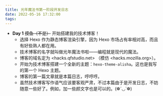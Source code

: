 ```yaml
---
title: 光年魔法书第一阶段开发日志
date: 2022-05-16 17:32:00
tags:
---
```


- **Day 1** ~~摸鱼（不是）~~ 开始搭建我的技术博客！
  - 选择 Hexo 作为静态博客渲染引擎，因为 Hexo 市场占有率相对高，而且有好些熟人都在用。
  - 技术博客的名字就叫做光年魔法书啦——编程就是现代的魔法。
  - 博客的域名定为 <hacks.qfstudio.net> （模仿 <hacks.mozilla.org>）。
  - 开始为技术博客搭建一个全新的主题：`hexo-theme-alisha`。这也是我写的第一个 Hexo 主题。
  - 博客的第一篇文章就是本篇日志，哼哼哼。
  - 虽然技术博客写作语气应该要客观严肃，不过本篇由于是开发日志，不妨随意一些好了。例如，加一些颜文字也是可以的。(❁´◡`❁)
